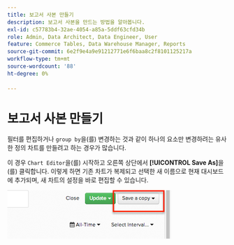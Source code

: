 ```yaml
---
title: 보고서 사본 만들기
description: 보고서 사본을 만드는 방법을 알아봅니다.
exl-id: c57783b4-32ae-4054-a85a-5ddf63cfd34b
role: Admin, Data Architect, Data Engineer, User
feature: Commerce Tables, Data Warehouse Manager, Reports
source-git-commit: 6e2f9e4a9e91212771e6f6baa8c2f8101125217a
workflow-type: tm+mt
source-wordcount: '88'
ht-degree: 0%

---
```


# 보고서 사본 만들기

필터를 편집하거나 `group by`을(를) 변경하는 것과 같이 하나의 요소만 변경하려는 유사한 정의 차트를 만들려고 하는 경우가 많습니다.

이 경우 `Chart Editor`을(를) 시작하고 오른쪽 상단에서 **[!UICONTROL Save As]**&#x200B;을(를) 클릭합니다. 이렇게 하면 기존 차트가 복제되고 선택한 새 이름으로 현재 대시보드에 추가되며, 새 차트의 설정을 바로 편집할 수 있습니다.

![](../../assets/create-report-copy.png)
